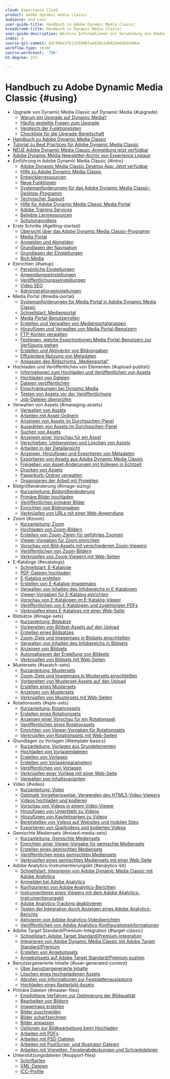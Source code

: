 ```yaml
---
cloud: Experience Cloud
product: adobe dynamic media classic
audience: end-user
user-guide-title: Handbuch zu Adobe Dynamic Media Classic
breadcrumb-title: Handbuch zu Dynamic Media Classic
user-guide-description: Weitere Informationen zur Verwendung von Adobe Dynamic Media Classic
index: y
source-git-commit: 8dc990a1fb1355b00fa4839e14b92bb6562d40b4
workflow-type: tm+mt
source-wordcount: '796'
ht-degree: 21%

---
```



# Handbuch zu Adobe Dynamic Media Classic {#using}

+ Upgrade von Dynamic Media Classic auf Dynamic Media {#upgrade}
   + [Warum ein Upgrade auf Dynamic Media?](upgrade.md)
   + [Häufig gestellte Fragen zum Upgrade](upgrade-faq.md)
   + [Vergleich der Funktionslisten](upgrade-feature-comparison.md)
   + [Checkliste für die Upgrade-Bereitschaft](upgrade-readiness.md)
+ [Handbuch zu Adobe Dynamic Media Classic](home.md)
+ [Tutorial zu Best Practices für Adobe Dynamic Media Classic](https://experienceleague.adobe.com/de/docs/experience-manager-learn/dynamic-media-classic-tutorial/overview)
+ [NEUE Adobe Dynamic Media Classic-Anmeldung jetzt verfügbar](new-ui-2020.md)
+ [Adobe Dynamic Media Newsletter-Archiv von Experience League](dynamic-media-newsletter.md)
+ Einführung in Adobe Dynamic Media Classic {#intro}
   + [Adobe Dynamic Media Classic Desktop App: Jetzt verfügbar](dynamic-media-classic-desktop-app.md)
   + [Hilfe zu Adobe Dynamic Media Classic](introduction.md)
   + [Entwicklerressourcen](developer-resources.md)
   + [Neue Funktionen](whats-new.md)
   + [Systemanforderungen für das Adobe Dynamic Media Classic-Desktop-Programm](system-requirements.md)
   + [Technischer Support](support.md)
   + [Hilfe für Adobe Dynamic Media Classic Media Portal](help-dmc-media-portal.md)
   + [Adobe Training Services](training-services.md)
   + [Beliebte Lernressourcen](popular-resources.md)
   + [Schulungsvideos](training-videos.md)
+ Erste Schritte {#getting-started}
   + [Übersicht über das Adobe Dynamic Media Classic-Programm](dmc-platform-overview.md)
   + [Media Portal](media-portal.md)
   + [Anmelden und Abmelden](signing-out.md)
   + [Grundlagen der Navigation](navigation-basics.md)
   + [Grundlagen der Einstellungen](setup-basics.md)
   + [Rich Media](rich-media.md)
+ Einrichten {#setup}
   + [Persönliche Einstellungen](personal-setup.md)
   + [Anwendungseinstellungen](application-setup.md)
   + [Veröffentlichungseinstellungen](publish-setup.md)
   + [Video SEO](video-seo-search-engine-optimization.md)
   + [Administrationseinstellungen](administration-setup.md)
+ Media Portal {#media-portal}
   + [Systemanforderungen für Media Portal in Adobe Dynamic Media Classic](system-requirements-media-portal.md)
   + [Schnellstart: Medienportal](quick-start-media-portal-administration.md)
   + [Media Portal-Benutzerrollen](media-portal-user-roles.md)
   + [Erstellen und Verwalten von Medienportalgruppen](creating-media-portal-groups.md)
   + [Hinzufügen und Verwalten von Media Portal-Benutzern](adding-media-portal-users.md)
   + [FTP-Konten verwalten](ftp-accounts.md)
   + [Festlegen, welche Exportoptionen Media Portal-Benutzern zur Verfügung stehen](specifying-export-options-available-media.md)
   + [Erstellen und Aktivieren von Bildvorgaben](creating-enabling-image-presets.md)
   + [Effizientere Nutzung von Metadaten](making-efficient-metadata.md)
   + [Anpassen des Bildschirms „Medienportal“](customizing-media-portal-screen.md)
+ Hochladen und Veröffentlichen von Elementen {#upload-publish}
   + [Informationen zum Hochladen und Veröffentlichen von Assets](about-asset-upload-publish.md)
   + [Hochladen von Dateien](uploading-files.md)
   + [Dateien veröffentlichen](publishing-files.md)
   + [Einschränkungen bei Dynamic Media](limitations.md)
   + [Testen von Assets vor der Veröffentlichung](testing-assets-making-them-public.md)
   + [Job-Dateien überprüfen](checking-job-files.md)
+ Verwalten von Assets {#managing-assets}
   + [Verwalten von Assets](about-managing-assets.md)
   + [Arbeiten mit Asset-Ordnern](asset-folders.md)
   + [Anzeigen von Assets im Durchsuchen-Panel](viewing-assets-browse-panel.md)
   + [Auswählen von Assets im Durchsuchen-Panel](selecting-assets-browse-panel.md)
   + [Suchen von Assets](searching-assets.md)
   + [Anzeigen einer Vorschau für ein Asset](previewing-asset.md)
   + [Verschieben, Umbenennen und Löschen von Assets](moving-renaming-deleting-assets.md)
   + [Arbeiten in der Detailansicht](detail-view.md)
   + [Anzeigen, Hinzufügen und Exportieren von Metadaten](viewing-adding-exporting-metadata.md)
   + [Exportieren von Assets aus Adobe Dynamic Media Classic](exporting-assets-from-dmc.md)
   + [Freigeben von Asset-Änderungen mit Kollegen in Echtzeit](sharing-asset-changes-peers-real.md)
   + [Drucken von Assets](printing-assets.md)
   + [Papierkorb-Ordner verwalten](trash-folder.md)
   + [Organisieren der Arbeit mit Projekten](organizing-projects.md)
+ Bildgrößenänderung {#image-sizing}
   + [Kurzanleitung: Bildgrößenänderung](quick-start-image-sizing.md)
   + [Primäre Bilder hochladen](uploading-master-images.md)
   + [Veröffentlichen primärer Bilder](publishing-master-images.md)
   + [Einrichten von Bildvorgaben](setting-image-presets.md)
   + [Verknüpfen von URLs mit einer Web-Anwendung](linking-urls-web-application.md)
+ Zoom {#zoom}
   + [Kurzanleitung: Zoom](quick-start-zoom.md)
   + [Hochladen von Zoom-Bildern](uploading-zoom-images.md)
   + [Erstellen von Zoom-Zielen für geführtes Zoomen](creating-zoom-targets-guided-zoom.md)
   + [Viewer-Vorgaben für Zoom einrichten](setting-zoom-viewer-presets.md)
   + [Vorschau von Bild-Assets mit verschiedenen Zoom-Viewern](previewing-image-assets-different-zoom.md)
   + [Veröffentlichen von Zoom-Bildern](publishing-zoom-images.md)
   + [Verknüpfen von Zoom-Viewern mit Web-Seiten](linking-zoom-viewers-web-pages.md)
+ E-Kataloge {#ecatalogs}
   + [Schnellstart: E-Kataloge](quick-start-ecatalog.md)
   + [PDF-Dateien hochladen](uploading-pdf-files.md)
   + [E-Katalog erstellen](creating-ecatalog.md)
   + [Erstellen von E-Katalog-Imagemaps](creating-ecatalog-image-maps.md)
   + [Verwalten von Inhalten des Infobereichs in E-Katalogen](info-panel-content-ecatalog.md)
   + [Viewer-Vorgaben für E-Katalog einrichten](setting-ecatalog-viewer-presets.md)
   + [Vorschau von E-Katalogen im E-Katalog-Viewer](previewing-ecatalogs-ecatalog-viewer.md)
   + [Veröffentlichen von E-Katalogen und zugehörigen PDFs](publishing-ecatalogs-associated-pdfs.md)
   + [Verknüpfen eines E-Katalogs mit einer Web-Seite](linking-ecatalog-web-page.md)
+ Bildsätze {#image-sets}
   + [Kurzanleitung: Bildsätze](quick-start-image-sets.md)
   + [Vorbereiten von Bildset-Assets auf den Upload](preparing-image-set-assets-upload.md)
   + [Erstellen eines Bildsatzes](creating-image-set.md)
   + [Zoom-Ziele und Imagemaps in Bildsets einschließen](including-zoom-targets-image-maps-image-sets.md)
   + [Verwalten von Inhalten des Infobereichs in Bildsets](info-panel-content-image-sets.md)
   + [Anzeigen von Bildsets](viewing-image-sets.md)
   + [Automatisieren der Erstellung von Bildsets](automated-image-set-generation.md)
   + [Verknüpfen von Bildsets mit Web-Seiten](linking-image-set-web-page.md)
+ Mustersets {#swatch-sets}
   + [Kurzanleitung: Mustersets](quick-start-swatch-sets.md)
   + [Zoom-Ziele und Imagemaps in Mustersets einschließen](including-zoom-targets-image-maps-swatch-sets.md)
   + [Vorbereiten von Musterset-Assets auf den Upload](preparing-swatch-set-assets-upload.md)
   + [Erstellen eines Mustersets](creating-swatch-set.md)
   + [Anzeigen von Mustersets](viewing-swatch-sets.md)
   + [Verknüpfen von Mustersets mit Web-Seiten](linking-swatch-set-web-page.md)
+ Rotationssets {#spin-sets}
   + [Kurzanleitung: Rotationssets](quick-start-spin-sets.md)
   + [Erstellen eines Rotationssets](creating-spin-set.md)
   + [Anzeigen einer Vorschau für ein Rotationsset](previewing-spin-set.md)
   + [Veröffentlichen eines Rotationssets](publishing-spin-set.md)
   + [Einrichten von Viewer-Vorgaben für Rotationssets](setting-spin-set-viewer-presets.md)
   + [Verknüpfen von Rotationssets mit Web-Seiten](linking-spin-set-web-page.md)
+ Grundlagen zu Vorlagen {#template-basics}
   + [Kurzanleitung: Vorlagen aus Grundelementen](quick-start-template-basics.md)
   + [Hochladen von Vorlagendateien](uploading-template-files.md)
   + [Erstellen von Vorlagen](creating-template.md)
   + [Erstellen von Vorlagenparametern](creating-template-parameters.md)
   + [Veröffentlichen von Vorlagen](publishing-templates.md)
   + [Verknüpfen einer Vorlage mit einer Web-Seite](linking-template-web-page.md)
   + [Verwalten von Inhaltsvarianten](content-variations.md)
+ Video {#video}
   + [Kurzanleitung: Video](quick-start-video.md)
   + [Optimale Vorgehensweise: Verwenden des HTML5-Video-Viewers](best-practice-using-html5-video.md)
   + [Videos hochladen und kodieren](uploading-encoding-videos.md)
   + [Vorschau von Videos in einem Video-Viewer](previewing-videos-video-viewer.md)
   + [Hinzufügen von Untertiteln zu Videos](adding-captions-video.md)
   + [Hinzufügen von Kapitelmarken zu Videos](adding-chapter-markers-video.md)
   + [Bereitstellen von Videos auf Websites und mobilen Sites](deploying-video-websites-mobile-sites.md)
   + [Exportieren von Quellvideos und kodierten Videos](exporting-source-encoded-videos.md)
+ Gemischte Mediensets {#mixed-media-sets}
   + [Kurzanleitung: Gemischte Mediensets](quick-start-mixed-media-sets.md)
   + [Einrichten einer Viewer-Vorgabe für gemischte Mediensets](setting-mixed-media-set-viewer.md)
   + [Erstellen eines gemischten Mediensets](creating-mixed-media-set.md)
   + [Veröffentlichen eines gemischten Mediensets](publishing-mixed-media-set.md)
   + [Verknüpfen eines gemischten Mediensets mit einer Web-Seite](linking-mixed-media-set-web.md)
+ Adobe Analytics-Instrumentierungskit {#analytics-kit}
   + [Schnellstart: Integrieren von Adobe Dynamic Media Classic mit Adobe Analytics](quick-start-integrating-dmc-analytics.md)
   + [Anmelden bei Adobe Analytics](log-analytics.md)
   + [Konfigurieren von Adobe Analytics-Berichten](configuring-analytics-reports.md)
   + [Instrumentieren eines Viewers mit dem Adobe Analytics-Instrumentierungskit](instrumenting-viewer-using-analytics-instrumentation.md)
   + [Adobe Analytics-Tracking deaktivieren](disabling-analytics-tracking.md)
   + [Testen der Integration durch Anzeigen eines Adobe Analytics-Berichts](testing-integration-viewing-analytics-report.md)
   + [Aktivieren von Adobe Analytics-Videoberichten](enabling-analytics-video-reports.md)
   + [Veröffentlichen von Adobe Analytics-Konfigurationsinformationen](publishing-analytics-configuration-information.md)
+ Adobe Target Standard/Premium-Integration {#target-classic}
   + [Schnellstart: Adobe Target Standard/Premium-Integration](quick-start-target-integration.md)
   + [Integrieren von Adobe Dynamic Media Classic mit Adobe Target Standard/Premium](integrating-dmc-with-target.md)
   + [Erstellen von Angebotssets](creating-offer-set.md)
   + [Angebotssets auf Adobe Target Standard/Premium pushen](pushing-offer-sets-target.md)
+ Benutzergenerierte Inhalte {#user-generated-content}
   + [Über benutzergenerierte Inhalte](about-ugc.md)
   + [Löschen eines hochgeladenen Assets](deleting-uploaded-asset.md)
   + [Abrufen von Informationen zur Festplattenauslastung](getting-disk-usage-information.md)
   + [Hochladen eines Rasterbild-Assets](uploading-image-asset-or-vector.md)
+ Primäre Dateien {#master-files}
   + [Empfohlene Verfahren zur Optimierung der Bildqualität](best-practices-optimizing-quality-images.md)
   + [Bearbeiten von Bildern](editing-images.md)
   + [Imagemaps erstellen](creating-image-maps.md)
   + [Bilder zuschneiden](cropping-image.md)
   + [Bilder scharfzeichnen](sharpening-image.md)
   + [Bilder anpassen](adjusting-image.md)
   + [Optionen zur Bildbearbeitung beim Hochladen](image-editing-options-upload.md)
   + [Arbeiten mit PDFs](pdfs.md)
   + [Arbeiten mit PSD-Dateien](psd-files.md)
   + [Arbeiten mit PostScript- und Illustrator-Dateien](postscript-illustrator-files.md)
   + [Arbeiten mit Vignetten, Fensterabdeckungen und Schrankdateien](vignette-window-covering-cabinet-files.md)
+ Unterstützungsdateien {#support-files}
   + [Schriftarten](fonts.md)
   + [XML-Dateien](xml-files.md)
   + [ICC-Profile](icc-profiles.md)
